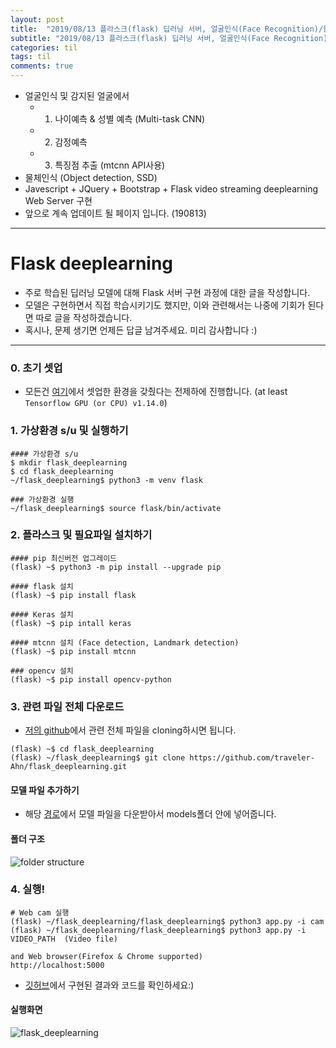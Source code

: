 ```yaml
---
layout: post
title:  "2019/08/13 플라스크(flask) 딥러닝 서버, 얼굴인식(Face Recognition)/물체인식(Object detection)"
subtitle: "2019/08/13 플라스크(flask) 딥러닝 서버, 얼굴인식(Face Recognition)/물체인식(Object detection)"
categories: til
tags: til
comments: true
---
```


- 얼굴인식 및 감지된 얼굴에서
  - 1) 나이예측 & 성별 예측 (Multi-task CNN)
  - 2) 감정예측
  - 3) 특징점 추출 (mtcnn API사용)
- 물체인식 (Object detection, SSD)
- Javescript + JQuery + Bootstrap + Flask video streaming deeplearning Web Server 구현
- 앞으로 계속 업데이트 될 페이지 입니다. (190813)

---

# Flask deeplearning

- 주로 학습된 딥러닝 모델에 대해 Flask 서버 구현 과정에 대한 글을 작성합니다.
- 모델은 구현하면서 직접 학습시키기도 했지만, 이와 관련해서는 나중에 기회가 된다면 따로 글을 작성하겠습니다.
- 혹시나, 문제 생기면 언제든 답글 남겨주세요. 미리 감사합니다 :)

---

### 0. 초기 셋업

- 모든건 [여기](https://traveler-ahn.github.io/til/2019/08/13/ubuntu18-first-su/)에서 셋업한 환경을 갖췄다는 전제하에 진행합니다. (at least `Tensorflow GPU (or CPU) v1.14.0`)

### 1. 가상환경 s/u 및 실행하기

```
#### 가상환경 s/u
$ mkdir flask_deeplearning
$ cd flask_deeplearning
~/flask_deeplearning$ python3 -m venv flask

### 가상환경 실행
~/flask_deeplearning$ source flask/bin/activate
```

### 2. 플라스크 및 필요파일 설치하기

```
#### pip 최신버전 업그레이드
(flask) ~$ python3 -m pip install --upgrade pip

#### flask 설치
(flask) ~$ pip install flask

#### Keras 설치
(flask) ~$ pip intall keras

#### mtcnn 설치 (Face detection, Landmark detection)
(flask) ~$ pip install mtcnn

### opencv 설치
(flask) ~$ pip install opencv-python
```

### 3. 관련 파일 전체 다운로드

- [저의 github](https://github.com/traveler-Ahn/flask_deeplearning)에서 관련 전체 파일을 cloning하시면 됩니다.

```
(flask) ~$ cd flask_deeplearning
(flask) ~/flask_deeplearning$ git clone https://github.com/traveler-Ahn/flask_deeplearning.git
```

#### 모델 파일 추가하기

- 해당 [경로](https://drive.google.com/drive/folders/1vBnoOsVKDmy55-6Ky9CtEwrr3SYkD7pJ)에서 모델 파일을 다운받아서 models폴더 안에 넣어줍니다.

#### 폴더 구조

![folder structure](https://drive.google.com/uc?id=199CbYk5OSX7EauQ3xmwdcq37mBk_VLXQ)

### 4. 실행!

```
# Web cam 실행 
(flask) ~/flask_deeplearning/flask_deeplearning$ python3 app.py -i cam
(flask) ~/flask_deeplearning/flask_deeplearning$ python3 app.py -i VIDEO_PATH  (Video file)

and Web browser(Firefox & Chrome supported)
http://localhost:5000
```
- [깃허브](https://github.com/traveler-Ahn/flask_deeplearning)에서 구현된 결과와 코드를 확인하세요:)



#### 실행화면

![flask_deeplearning](https://drive.google.com/uc?id=1DtxaXLNegsa2ebxTpqPT6wqYXs1wTata)

